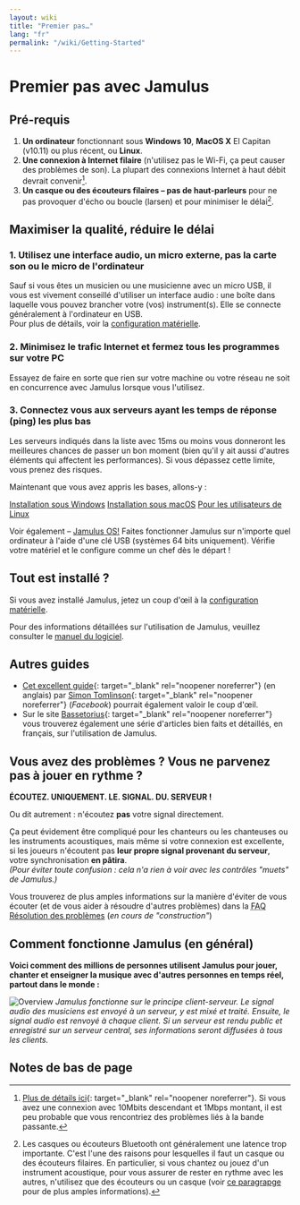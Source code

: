 ```yaml
---
layout: wiki
title: "Premier pas…"
lang: "fr"
permalink: "/wiki/Getting-Started"
---
```


# Premier pas avec Jamulus

## Pré-requis

1. **Un ordinateur** fonctionnant sous **Windows 10**, **MacOS X** El Capitan (v10.11) ou plus récent, ou **Linux**.
1. **Une connexion à Internet filaire** (n'utilisez pas le Wi-Fi, ça peut causer des problèmes de son). La plupart des connexions Internet à haut débit devrait convenir[^1].
1. **Un casque ou des écouteurs filaires – pas de haut-parleurs** pour ne pas provoquer d'écho ou boucle (larsen) et pour minimiser le délai[^2].

## Maximiser la qualité, réduire le délai

### 1. Utilisez une interface audio, un micro externe, pas la carte son ou le micro de l'ordinateur

Sauf si vous êtes un musicien ou une musicienne avec un micro USB, il vous est vivement conseillé d'utiliser un interface audio&nbsp;: une boîte dans laquelle vous pouvez brancher votre (vos) instrument(s). Elle se connecte généralement à l'ordinateur en USB.  
Pour plus de détails, voir la [configuration matérielle](Hardware-Setup).

### 2. Minimisez le trafic Internet et fermez tous les programmes sur votre PC

Essayez de faire en sorte que rien sur votre machine ou votre réseau ne soit en concurrence avec Jamulus lorsque vous l'utilisez.

### 3. Connectez vous aux serveurs ayant les temps de réponse (ping) les plus bas

Les serveurs indiqués dans la liste avec 15ms ou moins vous donneront les meilleures chances de passer un bon moment (bien qu'il y ait aussi d'autres éléments qui affectent les performances). Si vous dépassez cette limite, vous prenez des risques.

Maintenant que vous avez appris les bases, allons-y :

<div class="fx-row fx-row-start-xs button-container">
  <a href="Installation-for-Windows" class="button fx-col-100-xs">Installation sous Windows</a>
  <a href="Installation-for-Macintosh" class="button fx-col-100-xs">Installation sous macOS</a>
  <a href="Installation-for-Linux" class="button fx-col-100-xs">Pour les utilisateurs de Linux</a>
</div>

Voir également – [Jamulus OS!](https://sourceforge.net/projects/jamulus-os/files/JamulusOS/) Faites fonctionner Jamulus sur n'importe quel ordinateur à l'aide d'une clé USB (systèmes 64 bits uniquement). Vérifie votre matériel et le configure comme un chef dès le départ&nbsp;!

## Tout est installé ?

Si vous avez installé Jamulus, jetez un coup d'œil à la [configuration matérielle](Hardware-Setup).

Pour des informations détaillées sur l'utilisation de Jamulus, veuillez consulter le [manuel du logiciel](Software-Manual).

## Autres guides
* [Cet excellent guide](https://www.facebook.com/notes/jamulus-online-musicianssingers-jamming/idiots-guide-to-jamulus-app/510044532903831/){: target="_blank" rel="noopener noreferrer"} (en anglais) par [Simon Tomlinson](https://www.facebook.com/simon.james.tomlinson?eid=ARBQoY3KcZAtS3pGdLJuqvQTeRSOo4gHdQZT7nNzOt1oPMGgZ4_3GERe-rOyH5PxsSHVYYXjWwcqd71a){: target="_blank" rel="noopener noreferrer"} (_Facebook_) pourrait également valoir le coup d'œil.
* Sur le site [Bassetorius](https://www.bassetorius.fr/applications/jamulus/){: target="_blank" rel="noopener noreferrer"} vous trouverez également une série d'articles bien faits et détaillés, en français, sur l'utilisation de Jamulus.

## Vous avez des problèmes ? Vous ne parvenez pas à jouer en rythme ?

**ÉCOUTEZ. UNIQUEMENT. LE. SIGNAL. DU. SERVEUR !**

Ou dit autrement : n'écoutez **pas** votre signal directement.

Ça peut évidement être compliqué pour les chanteurs ou les chanteuses ou les instruments acoustiques, mais même si votre connexion est excellente, si les joueurs n'écoutent pas **leur propre signal provenant du serveur**, votre synchronisation **en pâtira**.  
_(Pour éviter toute confusion : cela n'a rien à voir avec les contrôles "muets" de Jamulus.)_

Vous trouverez de plus amples informations sur la manière d'éviter de vous écouter (et de vous aider à résoudre d'autres problèmes) dans la <abbr title="Questions fréquements posées">FAQ</abbr> [Résolution des problèmes](Client-Troubleshooting) (_en cours de "construction"_)

## Comment fonctionne Jamulus (en général)

**Voici comment des millions de personnes utilisent Jamulus pour jouer, chanter et enseigner la musique avec d'autres personnes en temps réel, partout dans le monde :**

![Overview](https://user-images.githubusercontent.com/9108457/99860064-376c5c00-2b92-11eb-878a-4a65746925c6.png)
_Jamulus fonctionne sur le principe client-serveur. Le signal audio des musiciens est envoyé à un serveur, y est mixé et traité. Ensuite, le signal audio est renvoyé à chaque client. Si un serveur est rendu public et enregistré sur un serveur central, ses informations seront diffusées à tous les clients._

## Notes de bas de page
[^1]: [Plus de détails ici](Network-Requirements){: target="_blank" rel="noopener noreferrer"}. Si vous avez une connexion avec 10Mbits descendant et 1Mbps montant, il est peu probable que vous rencontriez des problèmes liés à la bande passante.
[^2]: Les casques ou écouteurs Bluetooth ont généralement une latence trop importante. C'est l'une des raisons pour lesquelles il faut un casque ou des écouteurs filaires. En particulier, si vous chantez ou jouez d'un instrument acoustique, pour vous assurer de rester en rythme avec les autres, n'utilisez que des écouteurs ou un casque (voir [ce paragrapge](Getting-Started#vous-avez-des-problèmes--vous-ne-parvenez-pas-à-jouer-en-rythme-) pour de plus amples informations).
